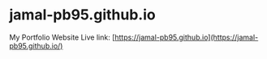 # jamal-pb95.github.io
My Portfolio Website
Live link: [https://jamal-pb95.github.io](https://jamal-pb95.github.io/)
